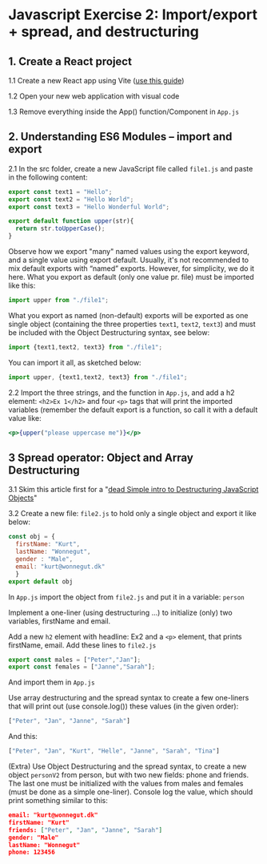 # Javascript Exercise 2: Import/export + spread, and destructuring

## 1. Create a React project

1.1 Create a new React app using Vite ([use this guide](../../setup/vite.md))

1.2 Open your new web application with visual code

1.3 Remove everything inside the App() function/Component in `App.js`

## 2. Understanding ES6 Modules – import and export

2.1 In the src folder, create a new JavaScript file called `file1.js` and paste in the following content:

```javascript
export const text1 = "Hello";
export const text2 = "Hello World";
export const text3 = "Hello Wonderful World";

export default function upper(str){
  return str.toUpperCase();
}
```

Observe how we export "many" named values using the export keyword, and a single value using export default. Usually, it's not recommended to mix default exports with “named” exports. However, for simplicity, we do it here.
What you export as default (only one value pr. file) must be imported like this:

```javascript
import upper from "./file1";
```

What you export as named (non-default) exports will be exported as one single object (containing the three properties `text1`, `text2`, `text3`) and must be included with the Object Destructuring syntax, see below:

```javascript
import {text1,text2, text3} from "./file1";
```

You can import it all, as sketched below:

```javascript
import upper, {text1,text2, text3} from "./file1";
```

2.2 Import the three strings, and the function in `App.js`, and add a h2 element: `<h2>Ex 1</h2>` and four `<p>` tags that will print the imported variables (remember the default export is a function, so call it with a default value like:

```jsx
<p>{upper("please uppercase me")}</p>
```

## 3 Spread operator: Object and Array Destructuring

3.1 Skim this article first for a "[dead Simple intro to Destructuring JavaScript Objects](http://wesbos.com/destructuring-objects/)"

3.2 Create a new file: `file2.js` to hold only a single object and export it like below:

```javascript
const obj = {
  firstName: "Kurt",
  lastName: "Wonnegut",
  gender : "Male",
  email: "kurt@wonnegut.dk"
  }
export default obj
```

In `App.js` import the object from `file2.js` and put it in a variable: `person`

Implement a one-liner (using destructuring ...) to initialize (only) two variables, firstName and email.

Add a new `h2` element with headline: Ex2 and a `<p>` element, that prints firstName, email.
Add these lines to `file2.js`

```javascript
export const males = ["Peter","Jan"];
export const females = ["Janne","Sarah"];
```

And import them in `App.js`

Use array destructuring and the spread syntax to create a few one-liners that will print out (use console.log()) these values (in the given order):

```javascript
["Peter", "Jan", "Janne", "Sarah"]
```

And this:

```javascript
["Peter", "Jan", "Kurt", "Helle", "Janne", "Sarah", "Tina"]
```

(Extra) Use Object Destructuring and the spread syntax, to create a new object `personV2` from person, but with two new fields: phone and friends. The last one must be initialized with the values from males and females (must be done as a simple one-liner). Console log the value, which should print something similar to this:

```json
email: "kurt@wonnegut.dk"
firstName: "Kurt"
friends: ["Peter", "Jan", "Janne", "Sarah"]
gender: "Male"
lastName: "Wonnegut"
phone: 123456
```
